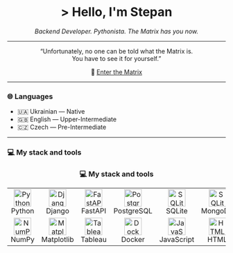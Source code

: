 <h1 align="center">> Hello, I'm Stepan</h1>
<p align="center"><i>Backend Developer. Pythonista. The Matrix has you now.</i></p>

<!--
---

```python
# who_is_stepan.py

def who_am_i():
    return "Not the One"

def what_do_i_do():
    return "Write code like it matters"

def reason():
    return "Because someone has to"

if __name__ == "__main__":
    print("I chose Python.")
    print("I chose the red pill.")
    print(f"I know I’m {who_am_i()}, but I {what_do_i_do()} — {reason()}.")
```
-->

---

<p align="center">
“Unfortunately, no one can be told what the Matrix is.<br>
You have to see it for yourself.”
</p>

<p align="center">
💊 <a href="https://OleksiukStepan.github.io">Enter the Matrix</a>
</p>

---


### 🌐 Languages

- 🇺🇦 Ukrainian — Native  
- 🇬🇧 English — Upper-Intermediate  
- 🇨🇿 Czech — Pre-Intermediate

---

### 💻 My stack and tools

<h3 align="center">💻 My stack and tools</h3>

<table align="center">
  <tr>
    <td align="center">
      <img src="https://cdn.jsdelivr.net/gh/devicons/devicon/icons/python/python-original.svg" width="40" height="40" alt="Python"/><br>Python
    </td>
    <td align="center">
      <img src="https://cdn.jsdelivr.net/gh/devicons/devicon/icons/django/django-plain.svg" width="40" height="40" alt="Django"/><br>Django
    </td>
    <td align="center">
      <img src="https://cdn.jsdelivr.net/gh/devicons/devicon@latest/icons/fastapi/fastapi-original.svg" width="40" height="40" alt="FastAPI"/><br>FastAPI
    </td>
    <td align="center">
      <img src="https://cdn.jsdelivr.net/gh/devicons/devicon/icons/postgresql/postgresql-original.svg" width="40" height="40" alt="PostgreSQL"/><br>PostgreSQL
    </td>
    <td align="center">
      <img src="https://cdn.jsdelivr.net/gh/devicons/devicon/icons/sqlite/sqlite-original.svg" width="40" height="40" alt="SQLite"/><br>SQLite
    </td>
    <td align="center">
      <img src="https://cdn.jsdelivr.net/gh/devicons/devicon@latest/icons/mongodb/mongodb-original.svg" width="40" height="40" alt="SQLite"/><br>MongoDB
    </td>
    <td align="center">
      <img src="https://cdn.jsdelivr.net/gh/devicons/devicon/icons/redis/redis-original.svg" width="40" height="40" alt="Redis"/><br>Redis
    </td>
    <td align="center">
      <img src="https://res.cloudinary.com/dk8llnkrq/image/upload/v1743957955/scrapy_rje8a4.webp" width="40" height="40" alt="Scrapy"/><br>Scrapy
    </td>
    <td align="center">
      <img src="https://cdn.jsdelivr.net/gh/devicons/devicon/icons/selenium/selenium-original.svg" width="40" height="40" alt="Selenium"/><br>Selenium
    </td>
    <td align="center">
      <img src="https://cdn.jsdelivr.net/gh/devicons/devicon/icons/pandas/pandas-original.svg" width="40" height="40" alt="Pandas"/><br>Pandas
    </td>
  </tr>
  <tr>
    <td align="center">
      <img src="https://cdn.jsdelivr.net/gh/devicons/devicon/icons/numpy/numpy-original.svg" width="40" height="40" alt="NumPy"/><br>NumPy
    </td>
    <td align="center">
      <img src="https://cdn.jsdelivr.net/gh/devicons/devicon@latest/icons/matplotlib/matplotlib-original.svg" width="40" height="40" alt="Matplotlib"/><br>Matplotlib
    </td>
    <td align="center">
      <img src="https://cdn.worldvectorlogo.com/logos/tableau-software.svg" width="40" height="40" alt="Tableau"/><br>Tableau
    </td>
    <td align="center">
      <img src="https://cdn.jsdelivr.net/gh/devicons/devicon/icons/docker/docker-original.svg" width="40" height="40" alt="Docker"/><br>Docker
    </td>
    <td align="center">
      <img src="https://cdn.jsdelivr.net/gh/devicons/devicon/icons/javascript/javascript-original.svg" width="40" height="40" alt="JavaScript"/><br>JavaScript
    </td>
    <td align="center">
      <img src="https://cdn.jsdelivr.net/gh/devicons/devicon/icons/html5/html5-original.svg" width="40" height="40" alt="HTML"/><br>HTML
    </td>
    <td align="center">
      <img src="https://cdn.jsdelivr.net/gh/devicons/devicon/icons/css3/css3-original.svg" width="40" height="40" alt="CSS"/><br>CSS
    </td>
    <td align="center">
      <img src="https://res.cloudinary.com/dk8llnkrq/image/upload/v1743958346/celery-python-node-js-task-celery-755894a76372dafcd4ea5b9da118e9ad_dwtvdb.png" width="40" height="40" alt="Celery"/><br>Celery
    </td>
    <td align="center">
      <img src="https://cdn.jsdelivr.net/gh/devicons/devicon/icons/git/git-original.svg" width="40" height="40" alt="Git"/><br>Git
    </td>
  </tr>
</table>

